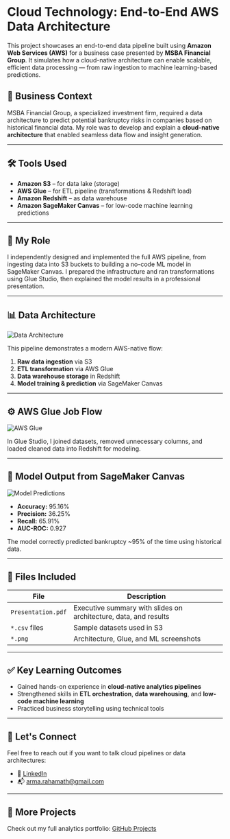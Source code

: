 # Cloud Technology: End-to-End AWS Data Architecture

This project showcases an end-to-end data pipeline built using **Amazon Web Services (AWS)** for a business case presented by **MSBA Financial Group**. It simulates how a cloud-native architecture can enable scalable, efficient data processing — from raw ingestion to machine learning-based predictions.

## 🧠 Business Context

MSBA Financial Group, a specialized investment firm, required a data architecture to predict potential bankruptcy risks in companies based on historical financial data. My role was to develop and explain a **cloud-native architecture** that enabled seamless data flow and insight generation.

---

## 🛠️ Tools Used

- **Amazon S3** – for data lake (storage)  
- **AWS Glue** – for ETL pipeline (transformations & Redshift load)  
- **Amazon Redshift** – as data warehouse  
- **Amazon SageMaker Canvas** – for low-code machine learning predictions  

---

## 🔧 My Role

I independently designed and implemented the full AWS pipeline, from ingesting data into S3 buckets to building a no-code ML model in SageMaker Canvas. I prepared the infrastructure and ran transformations using Glue Studio, then explained the model results in a professional presentation.

---

## 📊 Data Architecture

![Data Architecture](./DataArchitecture.png)

This pipeline demonstrates a modern AWS-native flow:  
1. **Raw data ingestion** via S3  
2. **ETL transformation** via AWS Glue  
3. **Data warehouse storage** in Redshift  
4. **Model training & prediction** via SageMaker Canvas

---

## ⚙️ AWS Glue Job Flow

![AWS Glue](./AWSGlue.png)

In Glue Studio, I joined datasets, removed unnecessary columns, and loaded cleaned data into Redshift for modeling.

---

## 🤖 Model Output from SageMaker Canvas

![Model Predictions](./ModelPredictions.png)

- **Accuracy:** 95.16%  
- **Precision:** 36.25%  
- **Recall:** 65.91%  
- **AUC-ROC:** 0.927  

The model correctly predicted bankruptcy ~95% of the time using historical data.

---

## 📁 Files Included

| File | Description |
|------|-------------|
| `Presentation.pdf` | Executive summary with slides on architecture, data, and results |
| `*.csv` files | Sample datasets used in S3 |
| `*.png` | Architecture, Glue, and ML screenshots |

---

## ✅ Key Learning Outcomes

- Gained hands-on experience in **cloud-native analytics pipelines**  
- Strengthened skills in **ETL orchestration**, **data warehousing**, and **low-code machine learning**  
- Practiced business storytelling using technical tools  

---

## 🔗 Let's Connect

Feel free to reach out if you want to talk cloud pipelines or data architectures:

- 💼 [LinkedIn](https://www.linkedin.com/in/armashaik)  
- 📬 arma.rahamath@gmail.com

---

## 📂 More Projects

Check out my full analytics portfolio: [GitHub Projects](https://github.com/ArmaShaik)
